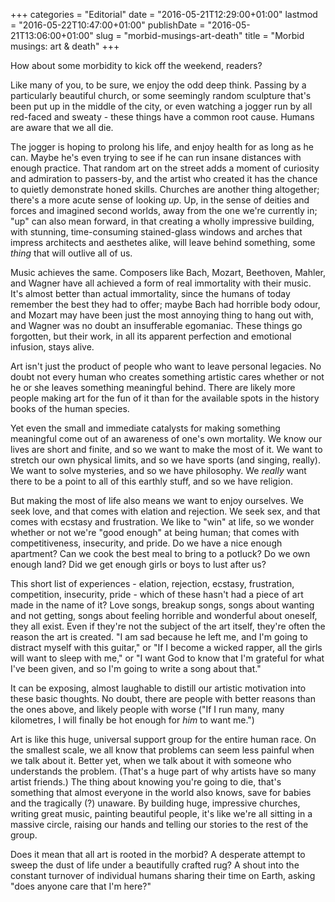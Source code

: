 +++
categories = "Editorial"
date = "2016-05-21T12:29:00+01:00"
lastmod = "2016-05-22T10:47:00+01:00"
publishDate = "2016-05-21T13:06:00+01:00"
slug = "morbid-musings-art-death"
title = "Morbid musings: art &amp; death"
+++

How about some morbidity to kick off the weekend, readers?

Like many of you, to be sure, we enjoy the odd deep think. Passing by a particularly beautiful church, or some seemingly random sculpture that's been put up in the middle of the city, or even watching a jogger run by all red-faced and sweaty - these things have a common root cause. Humans are aware that we all die.

The jogger is hoping to prolong his life, and enjoy health for as long as he can. Maybe he's even trying to see if he can run insane distances with enough practice. That random art on the street adds a moment of curiosity and admiration to passers-by, and the artist who created it has the chance to quietly demonstrate honed skills. Churches are another thing altogether; there's a more acute sense of looking *up*. Up, in the sense of deities and forces and imagined second worlds, away from the one we're currently in; "up" can also mean forward, in that creating a wholly impressive building, with stunning, time-consuming stained-glass windows and arches that impress architects and aesthetes alike, will leave behind something, some *thing* that will outlive all of us.

Music achieves the same. Composers like Bach, Mozart, Beethoven, Mahler, and Wagner have all achieved a form of real immortality with their music. It's almost better than actual immortality, since the humans of today remember the best they had to offer; maybe Bach had horrible body odour, and Mozart may have been just the most annoying thing to hang out with, and Wagner was no doubt an insufferable egomaniac. These things go forgotten, but their work, in all its apparent perfection and emotional infusion, stays alive.

Art isn't just the product of people who want to leave personal legacies. No doubt not every human who creates something artistic cares whether or not he or she leaves something meaningful behind. There are likely more people making art for the fun of it than for the available spots in the history books of the human species.

Yet even the small and immediate catalysts for making something meaningful come out of an awareness of one's own mortality. We know our lives are short and finite, and so we want to make the most of it. We want to stretch our own physical limits, and so we have sports (and singing, really). We want to solve mysteries, and so we have philosophy. We *really* want there to be a point to all of this earthly stuff, and so we have religion.

But making the most of life also means we want to enjoy ourselves. We seek love, and that comes with elation and rejection. We seek sex, and that comes with ecstasy and frustration. We like to "win" at life, so we wonder whether or not we're "good enough" at being human; that comes with competitiveness, insecurity, and pride. Do we have a nice enough apartment? Can we cook the best meal to bring to a potluck? Do we own enough land? Did we get enough girls or boys to lust after us?

This short list of experiences - elation, rejection, ecstasy, frustration, competition, insecurity, pride - which of these hasn't had a piece of art made in the name of it? Love songs, breakup songs, songs about wanting and not getting, songs about feeling horrible and wonderful about oneself, they all exist. Even if they're not the subject of the art itself, they're often the reason the art is created. "I am sad because he left me, and I'm going to distract myself with this guitar," or "If I become a wicked rapper, all the girls will want to sleep with me," or "I want God to know that I'm grateful for what I've been given, and so I'm going to write a song about that." 

It can be exposing, almost laughable to distill our artistic motivation into these basic thoughts. No doubt, there are people with better reasons than the ones above, and likely people with worse ("If I run many, many kilometres, I will finally be hot enough for *him* to want me.")

Art is like this huge, universal support group for the entire human race. On the smallest scale, we all know that problems can seem less painful when we talk about it. Better yet, when we talk about it with someone who understands the problem. (That's a huge part of why artists have so many artist friends.) The thing about knowing you're going to die, that's something that almost everyone in the world also knows, save for babies and the tragically (?) unaware. By building huge, impressive churches, writing great music, painting beautiful people, it's like we're all sitting in a massive circle, raising our hands and telling our stories to the rest of the group.

Does it mean that all art is rooted in the morbid? A desperate attempt to sweep the dust of life under a beautifully crafted rug? A shout into the constant turnover of individual humans sharing their time on Earth, asking "does anyone care that I'm here?"
